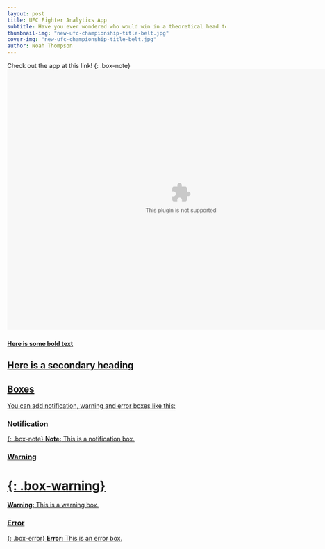 ```yaml
---
layout: post
title: UFC Fighter Analytics App
subtitle: Have you ever wondered who would win in a theoretical head to head matchup? Look no further than the UFC Fighter Analytics App!
thumbnail-img: "new-ufc-championship-title-belt.jpg"
cover-img: "new-ufc-championship-title-belt.jpg"
author: Noah Thompson
---
```


Check out the app at this link!
{: .box-note}
<embed src="https://drive.google.com/file/d/1ALZLCxiy_OIQ3X5xCo4sBK0P_ws9P-0M/view?usp=sharing" width="800px" height="600px" type="application/mov">
### <a href="https://drive.google.com/file/d/1ALZLCxiy_OIQ3X5xCo4sBK0P_ws9P-0M/view?usp=sharing">

**Here is some bold text**

## Here is a secondary heading

## Boxes
You can add notification, warning and error boxes like this:

### Notification

{: .box-note}
**Note:** This is a notification box.

### Warning

# {: .box-warning}
**Warning:** This is a warning box.

### Error

{: .box-error}
**Error:** This is an error box.
